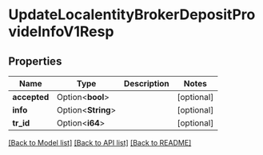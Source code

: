# UpdateLocalentityBrokerDepositProvideInfoV1Resp

## Properties

Name | Type | Description | Notes
------------ | ------------- | ------------- | -------------
**accepted** | Option<**bool**> |  | [optional]
**info** | Option<**String**> |  | [optional]
**tr_id** | Option<**i64**> |  | [optional]

[[Back to Model list]](../README.md#documentation-for-models) [[Back to API list]](../README.md#documentation-for-api-endpoints) [[Back to README]](../README.md)


